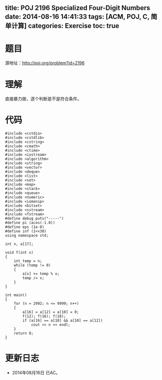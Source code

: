 title: POJ 2196 Specialized Four-Digit Numbers
date: 2014-08-16 14:41:33
tags: [ACM, POJ, C, 简单计算]
categories: Exercise
toc: true
---
# 题目
源地址：http://poj.org/problem?id=2196

# 理解
直接暴力做，逐个判断是不是符合条件。

<!-- more -->

# 代码
```
#include <cstdio>
#include <cstdlib>
#include <cstring>
#include <cmath>
#include <ctime>
#include <iostream>
#include <algorithm>
#include <string>
#include <vector>
#include <deque>
#include <list>
#include <set>
#include <map>
#include <stack>
#include <queue>
#include <numeric>
#include <iomanip>
#include <bitset>
#include <sstream>
#include <fstream>
#define debug puts("-----")
#define pi (acos(-1.0))
#define eps (1e-8)
#define inf (1<<30)
using namespace std;

int n, a[17];

void f(int x)
{
    int temp = n;
    while (temp != 0)
    {
        a[x] += temp % x;
        temp /= x;
    }
}

int main()
{
    for (n = 2992; n <= 9999; n++)
    {
        a[16] = a[12] = a[10] = 0;
        f(12); f(16); f(10);
        if (a[16] == a[10] && a[10] == a[12])
            cout << n << endl;
    }
    return 0;
}
```

# 更新日志
- 2014年08月16日 已AC。